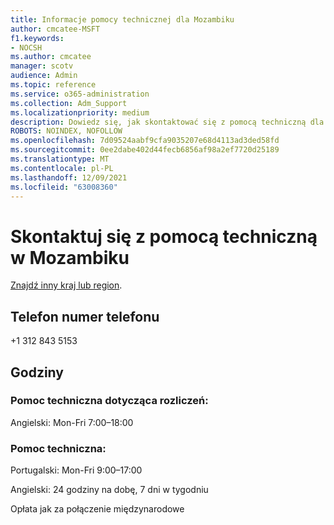 ```yaml
---
title: Informacje pomocy technicznej dla Mozambiku
author: cmcatee-MSFT
f1.keywords:
- NOCSH
ms.author: cmcatee
manager: scotv
audience: Admin
ms.topic: reference
ms.service: o365-administration
ms.collection: Adm_Support
ms.localizationpriority: medium
description: Dowiedz się, jak skontaktować się z pomocą techniczną dla swojego kraju lub regionu.
ROBOTS: NOINDEX, NOFOLLOW
ms.openlocfilehash: 7d09524aabf9cfa9035207e68d4113ad3ded58fd
ms.sourcegitcommit: 0ee2dabe402d44fecb6856af98a2ef7720d25189
ms.translationtype: MT
ms.contentlocale: pl-PL
ms.lasthandoff: 12/09/2021
ms.locfileid: "63008360"
---
```

# <a name="contact-support-for-mozambique"></a>Skontaktuj się z pomocą techniczną w Mozambiku

[Znajdź inny kraj lub region](../get-help-support.md).

## <a name="phone-number"></a>Telefon numer telefonu
+1 312 843 5153

## <a name="hours"></a>Godziny
### <a name="billing-support"></a>Pomoc techniczna dotycząca rozliczeń:

Angielski: Mon-Fri 7:00–18:00

### <a name="technical-support"></a>Pomoc techniczna:

Portugalski: Mon-Fri 9:00–17:00

Angielski: 24 godziny na dobę, 7 dni w tygodniu

Opłata jak za połączenie międzynarodowe
